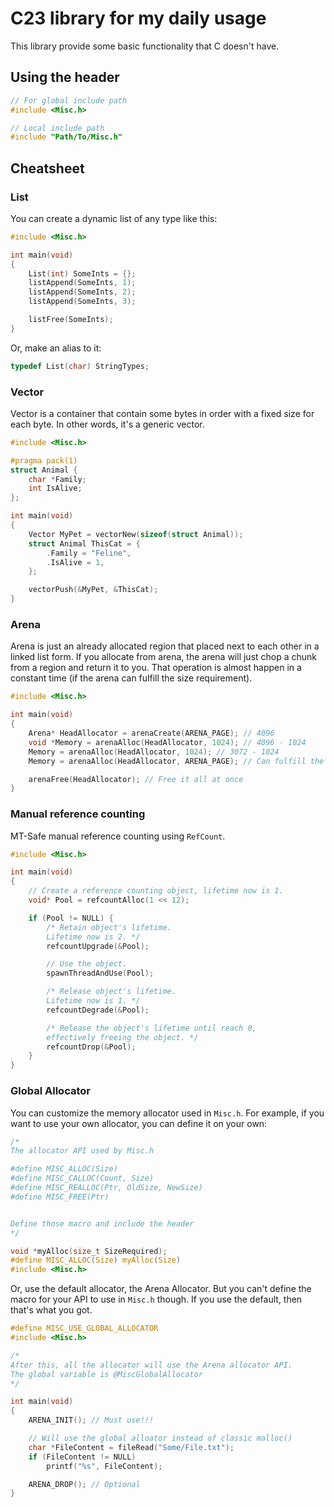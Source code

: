 # C23 library for my daily usage

This library provide some basic functionality that C doesn't have.

## Using the header
```c
// For global include path
#include <Misc.h>

// Local include path
#include "Path/To/Misc.h"
```

## Cheatsheet
### List
You can create a dynamic list of any type like this:
```c
#include <Misc.h>

int main(void)
{
    List(int) SomeInts = {};
    listAppend(SomeInts, 1);
    listAppend(SomeInts, 2);
    listAppend(SomeInts, 3);

    listFree(SomeInts);
}
```

Or, make an alias to it:
```c
typedef List(char) StringTypes;
```

### Vector
Vector is a container that contain some bytes in order
with a fixed size for each byte. In other words, it's
a generic vector.
```c
#include <Misc.h>

#pragma pack(1)
struct Animal {
    char *Family;
    int IsAlive;
};

int main(void)
{
    Vector MyPet = vectorNew(sizeof(struct Animal));
    struct Animal ThisCat = {
        .Family = "Feline",
        .IsAlive = 1,
    };

    vectorPush(&MyPet, &ThisCat);
}
```

### Arena
Arena is just an already allocated region that placed next to each other in a linked list form.
If you allocate from arena, the arena will just chop a chunk from a region and return it to you.
That operation is almost happen in a constant time (if the arena can fulfill the size requirement).
```c
#include <Misc.h>

int main(void)
{
    Arena* HeadAllocator = arenaCreate(ARENA_PAGE); // 4096
    void *Memory = arenaAlloc(HeadAllocator, 1024); // 4096 - 1024
    Memory = arenaAlloc(HeadAllocator, 1024); // 3072 - 1024
    Memory = arenaAlloc(HeadAllocator, ARENA_PAGE); // Can fulfill the request, new list is appended with a double capacity

    arenaFree(HeadAllocator); // Free it all at once
}
```

### Manual reference counting
MT-Safe manual reference counting using `RefCount`.
```c
#include <Misc.h>

int main(void)
{
    // Create a reference counting object, lifetime now is 1.
    void* Pool = refcountAlloc(1 << 12);

    if (Pool != NULL) {
        /* Retain object's lifetime.
        Lifetime now is 2. */
        refcountUpgrade(&Pool);

        // Use the object.
        spawnThreadAndUse(Pool);

        /* Release object's lifetime.
        Lifetime now is 1. */
        refcountDegrade(&Pool);

        /* Release the object's lifetime until reach 0,
        effectively freeing the object. */
        refcountDrop(&Pool);
    }
}
```

### Global Allocator
You can customize the memory allocator used in `Misc.h`.
For example, if you want to use your own allocator, you can define it
on your own:
```c
/*
The allocator API used by Misc.h

#define MISC_ALLOC(Size)
#define MISC_CALLOC(Count, Size)
#define MISC_REALLOC(Ptr, OldSize, NewSize)
#define MISC_FREE(Ptr)


Define those macro and include the header
*/

void *myAlloc(size_t SizeRequired);
#define MISC_ALLOC(Size) myAlloc(Size)
#include <Misc.h>
```

Or, use the default allocator, the Arena Allocator.
But you can't define the macro for your API
to use in `Misc.h` though. If you use the default, then
that's what you got.

```c
#define MISC_USE_GLOBAL_ALLOCATOR
#include <Misc.h>

/*
After this, all the allocator will use the Arena allocator API.
The global variable is @MiscGlobalAllocator
*/

int main(void)
{
    ARENA_INIT(); // Must use!!!

    // Will use the global alloator instead of classic malloc()
    char *FileContent = fileRead("Some/File.txt");
    if (FileContent != NULL)
        printf("%s", FileContent);

    ARENA_DROP(); // Optional
}
```
